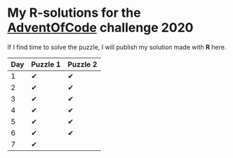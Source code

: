 # My **R**-solutions for the [AdventOfCode](https://adventofcode.com/) challenge 2020

If I find time to solve the puzzle, I will publish my solution made with **R** here.

|Day|Puzzle 1|Puzzle 2|
|---|---|---|
| 1 |  &#10004; |  &#10004; |
| 2 |  &#10004; | &#10004;  |
| 3 | &#10004;  |  &#10004; |
| 4 | &#10004;  |  &#10004; |
| 5 | &#10004;  |  &#10004; |
| 6 | &#10004;  |  &#10004; |
| 7 | &#10004;  |   |